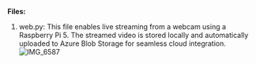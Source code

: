 **Files:**
1. web.py: This file enables live streaming from a webcam using a Raspberry Pi 5. The streamed video is stored locally and automatically uploaded to Azure Blob Storage for seamless cloud integration.
![IMG_6587](https://github.com/user-attachments/assets/36637f5c-d5a9-45a2-9f3d-f2b0420b3852)
